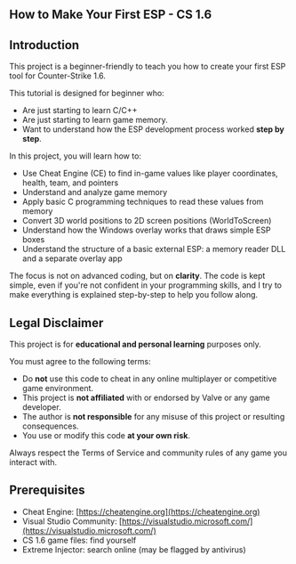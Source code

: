 ## How to Make Your First ESP - CS 1.6

## Introduction

This project is a beginner-friendly to teach you how to create your first ESP tool for Counter-Strike 1.6.

This tutorial is designed for beginner who:

- Are just starting to learn C/C++
- Are just starting to learn game memory.
- Want to understand how the ESP development process worked **step by step**.

In this project, you will learn how to:

- Use Cheat Engine (CE) to find in-game values like player coordinates, health, team, and pointers
- Understand and analyze game memory
- Apply basic C programming techniques to read these values from memory
- Convert 3D world positions to 2D screen positions (WorldToScreen)
- Understand how the Windows overlay works that draws simple ESP boxes
- Understand the structure of a basic external ESP: a memory reader DLL and a separate overlay app

The focus is not on advanced coding, but on **clarity**. The code is kept simple, even if you're not confident in your programming skills, and I try to make everything is explained step-by-step to help you follow along.

## Legal Disclaimer

This project is for **educational and personal learning** purposes only.

You must agree to the following terms:

- Do **not** use this code to cheat in any online multiplayer or competitive game environment.
- This project is **not affiliated** with or endorsed by Valve or any game developer.
- The author is **not responsible** for any misuse of this project or resulting consequences.
- You use or modify this code **at your own risk**.

Always respect the Terms of Service and community rules of any game you interact with.

## Prerequisites

- Cheat Engine: [https://cheatengine.org](https://cheatengine.org)
- Visual Studio Community: [https://visualstudio.microsoft.com/](https://visualstudio.microsoft.com/)
- CS 1.6 game files: find yourself
- Extreme Injector: search online (may be flagged by antivirus)
